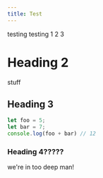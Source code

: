 ```yaml
---
title: Test
---
```

testing testing 1 2 3

# Heading 2

stuff

## Heading 3

```js
let foo = 5;
let bar = 7;
console.log(foo + bar) // 12
```

### Heading 4?????

we're in too deep man!